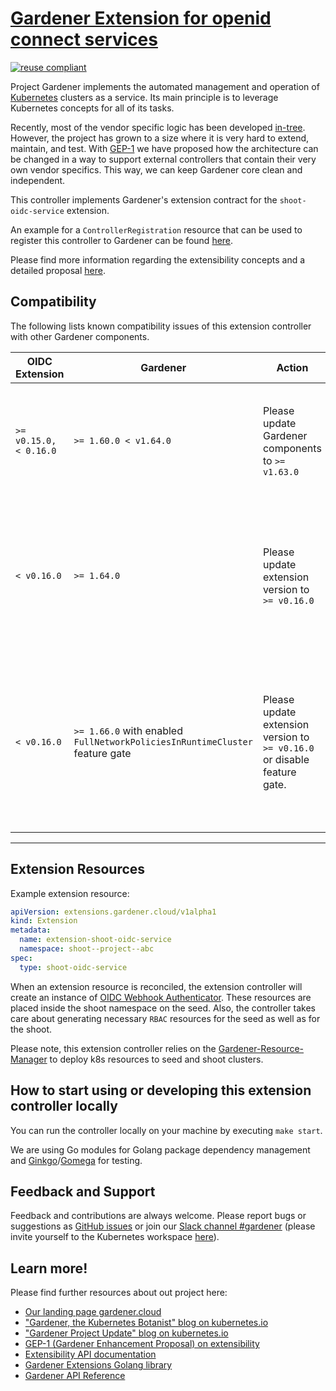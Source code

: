 # [Gardener Extension for openid connect services](https://gardener.cloud)

[![reuse compliant](https://reuse.software/badge/reuse-compliant.svg)](https://reuse.software/)

Project Gardener implements the automated management and operation of [Kubernetes](https://kubernetes.io/) clusters as a service.
Its main principle is to leverage Kubernetes concepts for all of its tasks.

Recently, most of the vendor specific logic has been developed [in-tree](https://github.com/gardener/gardener).
However, the project has grown to a size where it is very hard to extend, maintain, and test.
With [GEP-1](https://github.com/gardener/gardener/blob/master/docs/proposals/01-extensibility.md) we have proposed how the architecture can be changed in a way to support external controllers that contain their very own vendor specifics.
This way, we can keep Gardener core clean and independent.

This controller implements Gardener's extension contract for the `shoot-oidc-service` extension.

An example for a `ControllerRegistration` resource that can be used to register this controller to Gardener can be found [here](example/controller-registration.yaml).

Please find more information regarding the extensibility concepts and a detailed proposal [here](https://github.com/gardener/gardener/blob/master/docs/proposals/01-extensibility.md).

## Compatibility

The following lists known compatibility issues of this extension controller with other Gardener components.

| OIDC Extension         | Gardener                                                                     | Action                                                                   | Notes                                                                                                                                                                         |
|------------------------|------------------------------------------------------------------------------|--------------------------------------------------------------------------|-------------------------------------------------------------------------------------------------------------------------------------------------------------------------------|
| `>= v0.15.0, < 0.16.0` | `>= 1.60.0 < v1.64.0`                                                        | Please update Gardener components to `>= v1.63.0`                        | A typical side-effect of running this combination is an unexpected scale-down of the OIDC webhook from `2 -> 1`.                                                              |
| `< v0.16.0`            | `>= 1.64.0`                                                                  | Please update extension version to `>= v0.16.0`                          | A typical side-effect of running this combination is that establishing trust to an API server of a shoot cluster on the same seed is not possible.                            |
| `< v0.16.0`            | `>= 1.66.0` with enabled `FullNetworkPoliciesInRuntimeCluster` feature gate  | Please update extension version to `>= v0.16.0` or disable feature gate. | A typical side-effect of running this combination is that the extension will not work at all since it was not yet adapted to the `NetworkPolicy`-related changes in Gardener. |

----

## Extension Resources

Example extension resource:

```yaml
apiVersion: extensions.gardener.cloud/v1alpha1
kind: Extension
metadata:
  name: extension-shoot-oidc-service
  namespace: shoot--project--abc
spec:
  type: shoot-oidc-service
```

When an extension resource is reconciled, the extension controller will create an instance of [OIDC Webhook Authenticator](https://github.com/gardener/oidc-webhook-authenticator). These resources are placed inside the shoot namespace on the seed. Also, the controller takes care about generating necessary `RBAC` resources for the seed as well as for the shoot.

Please note, this extension controller relies on the [Gardener-Resource-Manager](https://github.com/gardener/gardener/blob/master/docs/concepts/resource-manager.md) to deploy k8s resources to seed and shoot clusters.

## How to start using or developing this extension controller locally

You can run the controller locally on your machine by executing `make start`.

We are using Go modules for Golang package dependency management and [Ginkgo](https://github.com/onsi/ginkgo)/[Gomega](https://github.com/onsi/gomega) for testing.

## Feedback and Support

Feedback and contributions are always welcome. Please report bugs or suggestions as [GitHub issues](https://github.com/gardener/gardener-extension-shoot-oidc-service/issues) or join our [Slack channel #gardener](https://kubernetes.slack.com/messages/gardener) (please invite yourself to the Kubernetes workspace [here](http://slack.k8s.io)).

## Learn more!

Please find further resources about out project here:

* [Our landing page gardener.cloud](https://gardener.cloud/)
* ["Gardener, the Kubernetes Botanist" blog on kubernetes.io](https://kubernetes.io/blog/2018/05/17/gardener/)
* ["Gardener Project Update" blog on kubernetes.io](https://kubernetes.io/blog/2019/12/02/gardener-project-update/)
* [GEP-1 (Gardener Enhancement Proposal) on extensibility](https://github.com/gardener/gardener/blob/master/docs/proposals/01-extensibility.md)
* [Extensibility API documentation](https://github.com/gardener/gardener/tree/master/docs/extensions)
* [Gardener Extensions Golang library](https://godoc.org/github.com/gardener/gardener/extensions/pkg)
* [Gardener API Reference](https://gardener.cloud/api-reference/)
